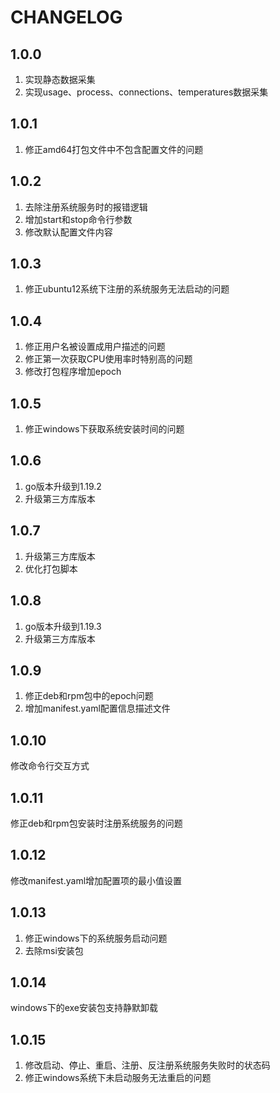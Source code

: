 # CHANGELOG

## 1.0.0

1. 实现静态数据采集
2. 实现usage、process、connections、temperatures数据采集

## 1.0.1

1. 修正amd64打包文件中不包含配置文件的问题

## 1.0.2

1. 去除注册系统服务时的报错逻辑
2. 增加start和stop命令行参数
3. 修改默认配置文件内容

## 1.0.3

1. 修正ubuntu12系统下注册的系统服务无法启动的问题

## 1.0.4

1. 修正用户名被设置成用户描述的问题
2. 修正第一次获取CPU使用率时特别高的问题
3. 修改打包程序增加epoch

## 1.0.5

1. 修正windows下获取系统安装时间的问题

## 1.0.6

1. go版本升级到1.19.2
2. 升级第三方库版本

## 1.0.7

1. 升级第三方库版本
2. 优化打包脚本

## 1.0.8

1. go版本升级到1.19.3
2. 升级第三方库版本

## 1.0.9

1. 修正deb和rpm包中的epoch问题
2. 增加manifest.yaml配置信息描述文件

## 1.0.10

修改命令行交互方式

## 1.0.11

修正deb和rpm包安装时注册系统服务的问题

## 1.0.12

修改manifest.yaml增加配置项的最小值设置

## 1.0.13

1. 修正windows下的系统服务启动问题
2. 去除msi安装包

## 1.0.14

windows下的exe安装包支持静默卸载

## 1.0.15

1. 修改启动、停止、重启、注册、反注册系统服务失败时的状态码
2. 修正windows系统下未启动服务无法重启的问题